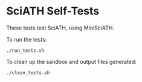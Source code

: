 # SciATH Self-Tests

These tests test SciATH, using MiniSciATH.

To run the tests:

    ./run_tests.sh

To clean up the sandbox and output files generated:

    ./clean_tests.sh
